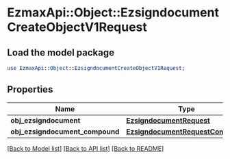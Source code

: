 # EzmaxApi::Object::EzsigndocumentCreateObjectV1Request

## Load the model package
```perl
use EzmaxApi::Object::EzsigndocumentCreateObjectV1Request;
```

## Properties
Name | Type | Description | Notes
------------ | ------------- | ------------- | -------------
**obj_ezsigndocument** | [**EzsigndocumentRequest**](EzsigndocumentRequest.md) |  | [optional] 
**obj_ezsigndocument_compound** | [**EzsigndocumentRequestCompound**](EzsigndocumentRequestCompound.md) |  | [optional] 

[[Back to Model list]](../README.md#documentation-for-models) [[Back to API list]](../README.md#documentation-for-api-endpoints) [[Back to README]](../README.md)


